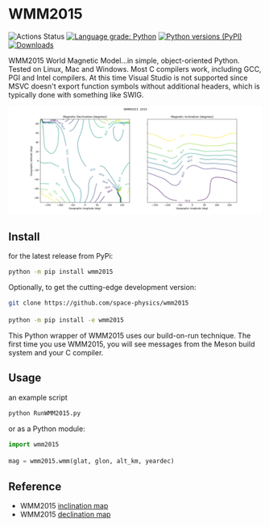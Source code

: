 # WMM2015

![Actions Status](https://github.com/space-physics/wmm2015/workflows/ci/badge.svg)
[![Language grade: Python](https://img.shields.io/lgtm/grade/python/g/space-physics/WMM2015.svg?logo=lgtm&logoWidth=18)](https://lgtm.com/projects/g/space-physics/WMM2015/context:python)
[![Python versions (PyPI)](https://img.shields.io/pypi/pyversions/wmm2015.svg)](https://pypi.python.org/pypi/wmm2015)
[![Downloads](http://pepy.tech/badge/wmm2015)](http://pepy.tech/project/wmm2015)


WMM2015 World Magnetic Model...in simple, object-oriented Python.
Tested on Linux, Mac and Windows.
Most C compilers work, including GCC, PGI and Intel compilers.
At this time Visual Studio is not supported since MSVC doesn't export function symbols without additional headers,
which is typically done with something like SWIG.

![image](./src/wmm2015/tests/incldecl.png)

## Install

for the latest release from PyPi:

```sh
python -m pip install wmm2015
```

Optionally, to get the cutting-edge development version:

```sh
git clone https://github.com/space-physics/wmm2015

python -m pip install -e wmm2015
```

This Python wrapper of WMM2015 uses our build-on-run technique.
The first time you use WMM2015, you will see messages from the Meson build system and your C compiler.


## Usage

an example script

```sh
python RunWMM2015.py
```

or as a Python module:

```python
import wmm2015

mag = wmm2015.wmm(glat, glon, alt_km, yeardec)
```

## Reference

* WMM2015 [inclination map](https://www.ngdc.noaa.gov/geomag/WMM/data/WMM2015/WMM2015_I_MERC.pdf)
* WMM2015 [declination map](https://www.ngdc.noaa.gov/geomag/WMM/data/WMM2015/WMM2015_D_MERC.pdf)
